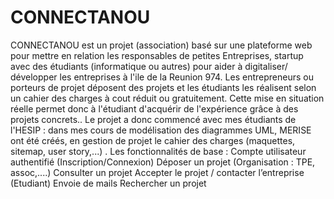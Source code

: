 # CONNECTANOU
CONNECTANOU est un projet (association) basé sur une plateforme web pour mettre en relation les responsables de petites Entreprises, startup avec des étudiants (informatique ou autres) pour aider à digitaliser/ développer les entreprises à l'ile de la Reunion 974. Les entrepreneurs ou porteurs de projet déposent des projets et les étudiants les réalisent selon un cahier des charges à cout réduit ou gratuitement. Cette mise en situation réelle permet donc à l'étudiant d'acquérir de l'expérience grâce à des projets concrets..
Le projet a donc commencé avec mes étudiants de l'HESIP : dans mes cours de modélisation des diagrammes UML, MERISE ont été créés, en gestion de projet le cahier des charges (maquettes, sitemap, user story,...) . 
Les fonctionnalités de base :
Compte utilisateur authentifié (Inscription/Connexion) 
Déposer un projet (Organisation : TPE, assoc,....)
Consulter un projet
Accepter le projet / contacter l’entreprise (Etudiant) 
Envoie de mails
Rechercher un projet 
